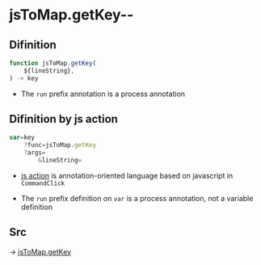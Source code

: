 # jsToMap.getKey--

## Difinition

```js.js
function jsToMap.getKey(
	${lineString},
) -> key
```

- The `run` prefix annotation is a process annotation


## Difinition by js action

```js.js
var=key
	?func=jsToMap.getKey
	?args=
		&lineString=
```

- [js action](#) is annotation-oriented language based on javascript in `CommandClick`

- The `run` prefix definition on `var` is a process annotation, not a variable definition

## Src

-> [jsToMap.getKey](https://github.com/puutaro/CommandClick/blob/master/app/src/main/java/com/puutaro/commandclick/fragment_lib/terminal_fragment/js_interface/text/JsToMap.kt#L29)


